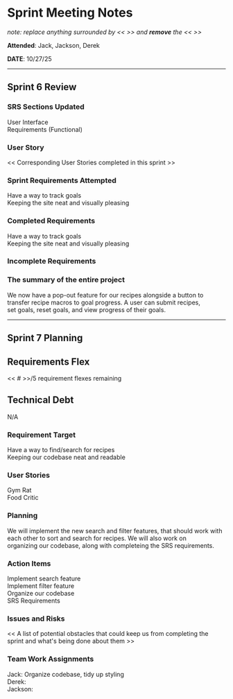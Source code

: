 # Sprint Meeting Notes

*note: replace anything surrounded by << >> and **remove** the << >>*

**Attended**: Jack, Jackson, Derek  

**DATE**: 10/27/25

***

## Sprint 6 Review

### SRS Sections Updated

User Interface  
Requirements (Functional)  

### User Story

<< Corresponding User Stories completed in this sprint >>

### Sprint Requirements Attempted

Have a way to track goals  
Keeping the site neat and visually pleasing  

### Completed Requirements

Have a way to track goals  
Keeping the site neat and visually pleasing  

### Incomplete Requirements



### The summary of the entire project

We now have a pop-out feature for our recipes alongside a button to transfer recipe macros to goal progress. A user can submit recipes,  
set goals, reset goals, and view progress of their goals.  

***

## Sprint 7 Planning

## Requirements Flex

<< # >>/5 requirement flexes remaining

## Technical Debt

N/A

### Requirement Target

Have a way to find/search for recipes  
Keeping our codebase neat and readable  

### User Stories

Gym Rat  
Food Critic  

### Planning

We will implement the new search and filter features, that should work with each other to sort and search for recipes. We will also work on  
organizing our codebase, along with completeing the SRS requirements.

### Action Items

Implement search feature  
Implement filter feature  
Organize our codebase  
SRS Requirements

### Issues and Risks

<< A list of potential obstacles that could keep us from completing the sprint and what's being done about them >>

### Team Work Assignments

Jack: Organize codebase, tidy up styling  
Derek:  
Jackson:  
